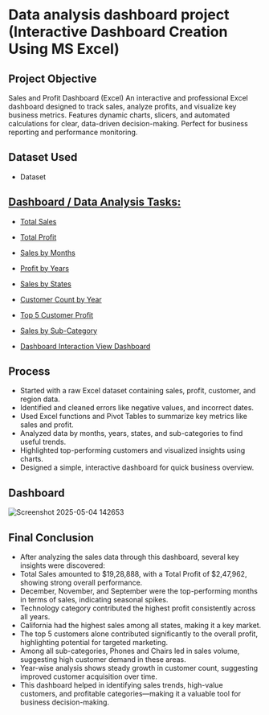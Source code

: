 # Data analysis dashboard project (Interactive Dashboard Creation Using MS Excel)
## Project Objective
Sales and Profit Dashboard (Excel) An interactive and professional Excel dashboard designed to track sales, analyze profits, and visualize key business metrics. Features dynamic charts, slicers, and automated calculations for clear, data-driven decision-making. Perfect for business reporting and performance monitoring.

## Dataset Used
- Dataset <a href="https://github.com/BhushanMarathe28/Data-Analysis-Dashboard-Project/blob/main/Dataset.xlsx">

## Dashboard / Data Analysis Tasks:
- Total Sales
- Total Profit
- Sales by Months
- Profit by Years
- Sales by States
- Customer Count by Year
- Top 5 Customer Profit
- Sales by Sub-Category

- Dashboard Interaction <a href="https://github.com/BhushanMarathe28/Data-Analysis-Dashboard-Project/blob/main/Screenshot%202025-05-04%20142653.png">View Dashboard</a>

## Process
- Started with a raw Excel dataset containing sales, profit, customer, and region data.
- Identified and cleaned errors like negative values, and incorrect dates.
- Used Excel functions and Pivot Tables to summarize key metrics like sales and profit.
- Analyzed data by months, years, states, and sub-categories to find useful trends.
- Highlighted top-performing customers and visualized insights using charts.
- Designed a simple, interactive dashboard for quick business overview.

## Dashboard
![Screenshot 2025-05-04 142653](https://github.com/user-attachments/assets/1d0e0a6d-3e59-4acc-832c-61c1252d0517)

## Final Conclusion
- After analyzing the sales data through this dashboard, several key insights were discovered:
- Total Sales amounted to $19,28,888, with a Total Profit of $2,47,962, showing strong overall performance.
- December, November, and September were the top-performing months in terms of sales, indicating seasonal spikes.
- Technology category contributed the highest profit consistently across all years.
- California had the highest sales among all states, making it a key market.
- The top 5 customers alone contributed significantly to the overall profit, highlighting potential for targeted marketing.
- Among all sub-categories, Phones and Chairs led in sales volume, suggesting high customer demand in these areas.
- Year-wise analysis shows steady growth in customer count, suggesting improved customer acquisition over time.
- This dashboard helped in identifying sales trends, high-value customers, and profitable categories—making it a valuable tool for business decision-making.

